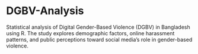 # DGBV-Analysis
Statistical analysis of Digital Gender-Based Violence (DGBV) in Bangladesh using R. The study explores demographic factors, online harassment patterns, and public perceptions toward social media’s role in gender-based violence.
